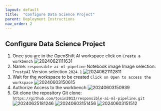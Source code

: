 ```yaml
---
layout: default
title:  "Configure Data Science Project" 
parent: Deployment Instructions
nav_order: 2
---
```


## Configure Data Science Project

1. Once you are in the OpenShift AI workspace click on `Create a workbench`
![20240621111631](https://i.imgur.com/z5gcpKY.png)
2. Name: `responsible-ai-ml-pipeline`
Notebook image
Image selection: `TrustyAI`
Version selection `2024.1`
![20240621112811](https://i.imgur.com/JADcoD5.png)
3. Wait for the workspace to be created `Click on Open to access the workspace`
![20240603150615](https://i.imgur.com/MC7f4bK.png)
4. Authorize Access to the workbench
![20240603150939](https://i.imgur.com/LZApBNv.png)
5. Git clone the repository
Git clone: `https://github.com/tosin2013/responsible-ai-ml-pipeline.git`
![20240625181246](https://i.imgur.com/hqqTNjq.png)
![20240603151456](https://i.imgur.com/AQ037lj.png)
![20240603151512](https://i.imgur.com/6plqczC.png)